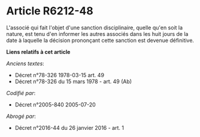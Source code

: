 # Article R6212-48

L'associé qui fait l'objet d'une sanction disciplinaire, quelle qu'en soit la nature, est tenu d'en informer les autres
associés dans les huit jours de la date à laquelle la décision prononçant cette sanction est devenue définitive.

**Liens relatifs à cet article**

_Anciens textes_:

  - Décret n°78-326 1978-03-15 art. 49
  - Décret n°78-326 du 15 mars 1978 - art. 49 (Ab)

_Codifié par_:

  - Décret n°2005-840 2005-07-20

_Abrogé par_:

  - Décret n°2016-44 du 26 janvier 2016 - art. 1
